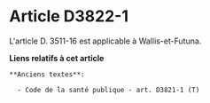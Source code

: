 # Article D3822-1

L'article D. 3511-16 est applicable à Wallis-et-Futuna.

**Liens relatifs à cet article**

	**Anciens textes**:

	  - Code de la santé publique - art. D3821-1 (T)
